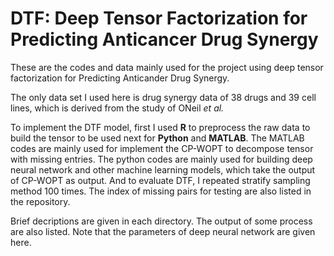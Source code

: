 # DTF: Deep Tensor Factorization for Predicting Anticancer Drug Synergy

These are the codes and data mainly used for the project using deep tensor factorization for 
Predicting Anticander Drug Synergy.

The only data set I used here is drug synergy data of 38 drugs and 39 cell lines, which is derived
from the study of ONeil *et al.*

To implement the DTF model, first I used **R** to preprocess the raw data to build the tensor to be used next for
**Python** and **MATLAB**. The MATLAB codes are mainly used for implement the CP-WOPT to decompose tensor with missing
entries. The python codes are mainly used for building deep neural network and other machine learning models, which take 
the output of CP-WOPT as output. And to evaluate DTF, I repeated stratify sampling method 100 times. The index of missing pairs
for testing are also listed in the repository.

Brief decriptions are given in each directory. The output of some process are also listed. Note that the parameters of 
deep neural network are given here.